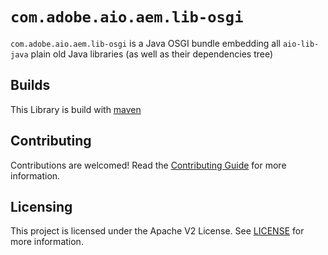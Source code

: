 # `com.adobe.aio.aem.lib-osgi`

`com.adobe.aio.aem.lib-osgi` is a Java OSGI bundle embedding all `aio-lib-java` plain old Java
libraries (as well as their dependencies tree)

## Builds

This Library is build with [maven](https://maven.apache.org/)

## Contributing

Contributions are welcomed! Read the [Contributing Guide](../.github/CONTRIBUTING.md) for more
information.

## Licensing

This project is licensed under the Apache V2 License. See [LICENSE](../LICENSE.md) for more
information.

  
